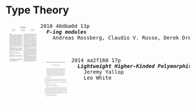 # Type Theory

<a href="https://doi.org/10.1145/1708016.1708028"><img align="left" height="120" src="../asset/40dba0d.png"></img></a>
<pre>
2010 40dba0d 13p
  <b><i>F-ing modules</i></b>
    Andreas Rossberg, Claudio V. Russo, Derek Dreyer


</pre>

<a href="https://doi.org/10.1007/978-3-319-07151-0_8"><img align="left" height="120" src="../asset/aa2f160.png"></img></a>
<pre>
2014 aa2f160 17p
  <b><i>Lightweight Higher-Kinded Polymorphism</i></b>
    Jeremy Yallop 
    Leo White

</pre>
